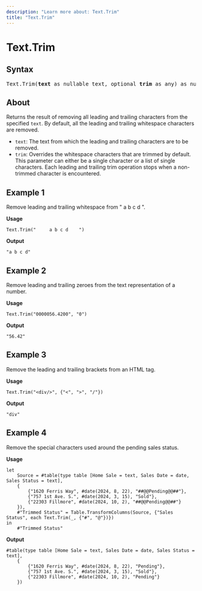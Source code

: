 ```yaml
---
description: "Learn more about: Text.Trim"
title: "Text.Trim"
---
```

# Text.Trim

## Syntax

<pre>
Text.Trim(<b>text</b> as nullable text, optional <b>trim</b> as any) as nullable text
</pre>
  
## About

Returns the result of removing all leading and trailing characters from the specified `text`. By default, all the leading and trailing whitespace characters are removed.

* `text`: The text from which the leading and trailing characters are to be removed.
* `trim`: Overrides the whitespace characters that are trimmed by default. This parameter can either be a single character or a list of single characters. Each leading and trailing trim operation stops when a non-trimmed character is encountered.

## Example 1

Remove leading and trailing whitespace from " a b c d ".

**Usage**

```powerquery-m
Text.Trim("     a b c d    ")
```

**Output**

`"a b c d"`

## Example 2

Remove leading and trailing zeroes from the text representation of a number.

**Usage**

```powerquery-m
Text.Trim("0000056.4200", "0")
```

**Output**

`"56.42"`

## Example 3

Remove the leading and trailing brackets from an HTML tag.

**Usage**

```powerquery-m
Text.Trim("<div/>", {"<", ">", "/"})
```

**Output**

`"div"`

## Example 4

Remove the special characters used around the pending sales status.

**Usage**

```powerquery-m
let
    Source = #table(type table [Home Sale = text, Sales Date = date, Sales Status = text],
    {
        {"1620 Ferris Way", #date(2024, 8, 22), "##@@Pending@@##"},
        {"757 1st Ave. S.", #date(2024, 3, 15), "Sold"},
        {"22303 Fillmore", #date(2024, 10, 2), "##@@Pending@@##"}
    }),
    #"Trimmed Status" = Table.TransformColumns(Source, {"Sales Status", each Text.Trim(_, {"#", "@"})})
in
    #"Trimmed Status"
```

**Output**

```powerquery-m
#table(type table [Home Sale = text, Sales Date = date, Sales Status = text],
    {
        {"1620 Ferris Way", #date(2024, 8, 22), "Pending"},
        {"757 1st Ave. S.", #date(2024, 3, 15), "Sold"},
        {"22303 Fillmore", #date(2024, 10, 2), "Pending"}
    })
```
